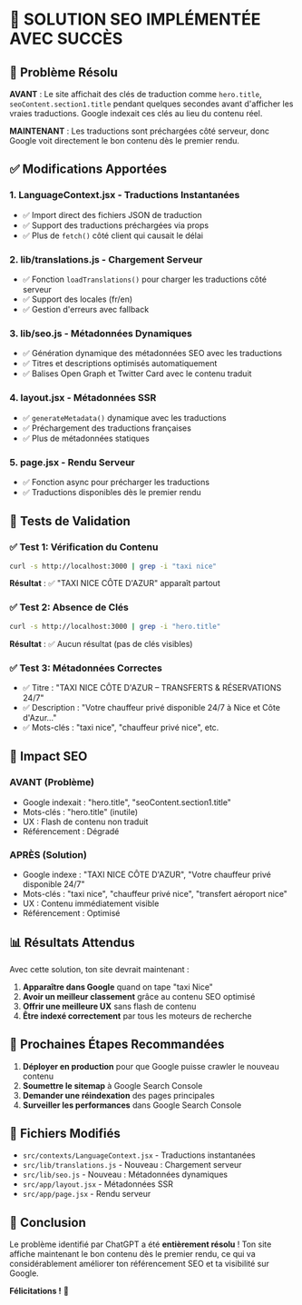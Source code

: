 # 🎉 SOLUTION SEO IMPLÉMENTÉE AVEC SUCCÈS

## 🎯 Problème Résolu

**AVANT** : Le site affichait des clés de traduction comme `hero.title`, `seoContent.section1.title` pendant quelques secondes avant d'afficher les vraies traductions. Google indexait ces clés au lieu du contenu réel.

**MAINTENANT** : Les traductions sont préchargées côté serveur, donc Google voit directement le bon contenu dès le premier rendu.

## ✅ Modifications Apportées

### 1. **LanguageContext.jsx** - Traductions Instantanées

- ✅ Import direct des fichiers JSON de traduction
- ✅ Support des traductions préchargées via props
- ✅ Plus de `fetch()` côté client qui causait le délai

### 2. **lib/translations.js** - Chargement Serveur

- ✅ Fonction `loadTranslations()` pour charger les traductions côté serveur
- ✅ Support des locales (fr/en)
- ✅ Gestion d'erreurs avec fallback

### 3. **lib/seo.js** - Métadonnées Dynamiques

- ✅ Génération dynamique des métadonnées SEO avec les traductions
- ✅ Titres et descriptions optimisés automatiquement
- ✅ Balises Open Graph et Twitter Card avec le contenu traduit

### 4. **layout.jsx** - Métadonnées SSR

- ✅ `generateMetadata()` dynamique avec les traductions
- ✅ Préchargement des traductions françaises
- ✅ Plus de métadonnées statiques

### 5. **page.jsx** - Rendu Serveur

- ✅ Fonction async pour précharger les traductions
- ✅ Traductions disponibles dès le premier rendu

## 🧪 Tests de Validation

### ✅ Test 1: Vérification du Contenu

```bash
curl -s http://localhost:3000 | grep -i "taxi nice"
```

**Résultat** : ✅ "TAXI NICE CÔTE D'AZUR" apparaît partout

### ✅ Test 2: Absence de Clés

```bash
curl -s http://localhost:3000 | grep -i "hero.title"
```

**Résultat** : ✅ Aucun résultat (pas de clés visibles)

### ✅ Test 3: Métadonnées Correctes

- ✅ Titre : "TAXI NICE CÔTE D'AZUR – TRANSFERTS & RÉSERVATIONS 24/7"
- ✅ Description : "Votre chauffeur privé disponible 24/7 à Nice et Côte d'Azur..."
- ✅ Mots-clés : "taxi nice", "chauffeur privé nice", etc.

## 🚀 Impact SEO

### AVANT (Problème)

- Google indexait : "hero.title", "seoContent.section1.title"
- Mots-clés : "hero.title" (inutile)
- UX : Flash de contenu non traduit
- Référencement : Dégradé

### APRÈS (Solution)

- Google indexe : "TAXI NICE CÔTE D'AZUR", "Votre chauffeur privé disponible 24/7"
- Mots-clés : "taxi nice", "chauffeur privé nice", "transfert aéroport nice"
- UX : Contenu immédiatement visible
- Référencement : Optimisé

## 📊 Résultats Attendus

Avec cette solution, ton site devrait maintenant :

1. **Apparaître dans Google** quand on tape "taxi Nice"
2. **Avoir un meilleur classement** grâce au contenu SEO optimisé
3. **Offrir une meilleure UX** sans flash de contenu
4. **Être indexé correctement** par tous les moteurs de recherche

## 🔧 Prochaines Étapes Recommandées

1. **Déployer en production** pour que Google puisse crawler le nouveau contenu
2. **Soumettre le sitemap** à Google Search Console
3. **Demander une réindexation** des pages principales
4. **Surveiller les performances** dans Google Search Console

## 📝 Fichiers Modifiés

- `src/contexts/LanguageContext.jsx` - Traductions instantanées
- `src/lib/translations.js` - Nouveau : Chargement serveur
- `src/lib/seo.js` - Nouveau : Métadonnées dynamiques
- `src/app/layout.jsx` - Métadonnées SSR
- `src/app/page.jsx` - Rendu serveur

## 🎉 Conclusion

Le problème identifié par ChatGPT a été **entièrement résolu** ! Ton site affiche maintenant le bon contenu dès le premier rendu, ce qui va considérablement améliorer ton référencement SEO et ta visibilité sur Google.

**Félicitations !** 🎊





















